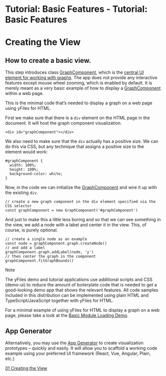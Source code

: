 <!--
 //////////////////////////////////////////////////////////////////////////////
 // @license
 // This file is part of yFiles for HTML 2.6.0.2.
 // Use is subject to license terms.
 //
 // Copyright (c) 2000-2023 by yWorks GmbH, Vor dem Kreuzberg 28,
 // 72070 Tuebingen, Germany. All rights reserved.
 //
 //////////////////////////////////////////////////////////////////////////////
-->
# Tutorial: Basic Features - Tutorial: Basic Features

# Creating the View

## How to create a basic view.

This step introduces class [GraphComponent](https://docs.yworks.com/yfileshtml/#/api/GraphComponent), which is the [central UI element for working with graphs](https://docs.yworks.com/yfileshtml/#/dguide/getting_started-application#getting_started-application). The app does not provide any interactive features except mouse wheel zooming, which is enabled by default. It is merely meant as a very basic example of how to display a [GraphComponent](https://docs.yworks.com/yfileshtml/#/api/GraphComponent) within a web page.

This is the minimal code that’s needed to display a graph on a web page using yFiles for HTML.

First we make sure that there is a `div` element on the HTML page in the document. It will host the graph component visualization.

```
<div id="graphComponent"></div>
```

We also need to make sure that the `div` actually has a positive size. We can do this via CSS, but any technique that assigns a positive size to the element would work:

```
#graphComponent {
  width: 100%;
  height: 100%;
  background-color: white;
}
```

Now, in the code we can initialize the [GraphComponent](https://docs.yworks.com/yfileshtml/#/api/GraphComponent) and wire it up with the existing `div`.

```
// create a new graph component in the div element specified via the CSS selector
const graphComponent = new GraphComponent('#graphComponent')
```

And just to make this a little less boring and so that we can see something in the view, we add a node with a label and center it in the view. This, of course, is purely optional.

```
// create a single node as an example
const node = graphComponent.graph.createNode()
// and add a label
graphComponent.graph.addLabel(node, 'y')
// then center the graph in the component
graphComponent.fitGraphBounds()
```

Note

The yFiles demo and tutorial applications use additional scripts and CSS (demo-ui) to reduce the amount of boilerplate code that is needed to get a good-looking demo app that shows the relevant features. All code samples included in this distribution can be implemented using plain HTML and TypeScript/JavaScript together with yFiles for HTML.

For a minimal example of using yFiles for HTML to display a graph on a web page, please take a look at the [Basic Module Loading Demo](../../loading/basic-module-loading/).

## App Generator

Alternatively, you may use the [App Generator](https://www.yworks.com/products/app-generator) to create visualization prototypes – quickly and easily. It will allow you to scaffold a working code example using your preferred UI framework (React, Vue, Angular, Plain, etc.)

[01 Creating the View](../../tutorial-yfiles-basic-features/01-graphcomponent/)
